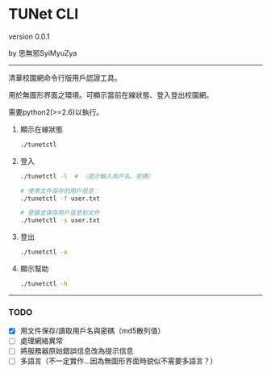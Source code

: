 # TUNet CLI

version 0.0.1

by 思無邪SyiMyuZya

----

清華校園網命令行版用戶認證工具。

用於無圖形界面之環境。可顯示當前在線狀態、登入登出校園網。

需要python2(>=2.6)以執行。

1.  顯示在線狀態

    ```sh
    ./tunetctl
    ```

2.  登入

    ```sh
    ./tunetctl -l  # （提示輸入用戶名、密碼）
    
    # 使用文件保存的用戶信息：
    ./tunetctl -f user.txt

    # 登錄並保存用戶信息到文件
    ./tunetctl -s user.txt
    ```

3.  登出

    ```sh
    ./tunetctl -o
    ```

4.  顯示幫助

    ```sh
    ./tunetctl -h
    ```

----

### TODO

* [x] 用文件保存/讀取用戶名與密碼（md5散列值）
* [ ] 處理網絡異常
* [ ] 將服務器原始錯誤信息改為提示信息
* [ ] 多語言（不一定實作…因為無圖形界面時貌似不需要多語言？）
